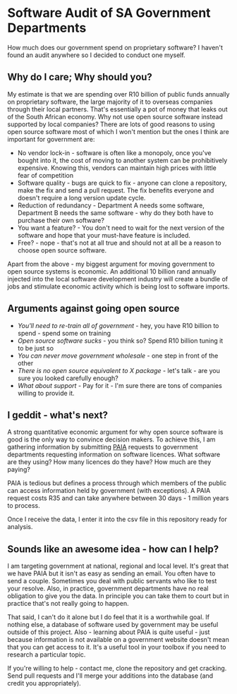 # Software Audit of SA Government Departments

How much does our government spend on proprietary software? I haven't found an audit anywhere so I decided to conduct one myself. 

## Why do I care; Why should you?

My estimate is that we are spending over R10 billion of public funds annually on proprietary software, the large majority of it to overseas companies through their local partners. That's essentially a pot of money that leaks out of the South African economy. Why not use open source software instead supported by local companies? There are lots of good reasons to using open source software most of which I won't mention but the ones I think are important for government are:

* No vendor lock-in - software is often like a monopoly, once you've bought into it, the cost of moving to another system can be prohibitively expensive. Knowing this, vendors can maintain high prices with little fear of competition
* Software quality - bugs are quick to fix - anyone can clone a repository, make the fix and send a pull request. The fix benefits everyone and doesn't require a long version update cycle.
* Reduction of redundancy - Department A needs some software, Department B needs the same software - why do they both have to purchase their own software?
* You want a feature? - You don't need to wait for the next version of the software and hope that your must-have feature is included.
* Free? - nope - that's not at all true and should not at all be a reason to choose open source software.

Apart from the above - my biggest argument for moving government to open source systems is economic. An additional 10 billion rand annually injected into the local software development industry will create a bundle of jobs and stimulate economic activity which is being lost to software imports.

## Arguments against going open source

* *You'll need to re-train all of government* - hey, you have R10 billion to spend - spend some on training
* *Open source software sucks* - you think so? Spend R10 billion tuning it to be just so
* *You can never move government wholesale* - one step in front of the other
* *There is no open source equivalent to X package* - let's talk - are you sure you looked carefully enough?
* *What about support* - Pay for it - I'm sure there are tons of companies willing to provide it.

## I geddit - what's next?

A strong quantitative economic argument for why open source software is good is the only way to convince decision makers. To achieve this, I am gathering information by submitting [PAIA](http://www.sahrc.org.za/home/index.php?ipkContentID=25&ipkMenuID=45) requests to government departments requesting information on software licences. What software are they using? How many licences do they have? How much are they paying?

PAIA is tedious but defines a process through which members of the public can access information held by government (with exceptions). A PAIA request costs R35 and can take anywhere between 30 days - 1 million years to process. 

Once I receive the data, I enter it into the csv file in this repository ready for analysis. 

## Sounds like an awesome idea - how can I help?

I am targeting government at national, regional and local level. It's great that we have PAIA but it isn't as easy as sending an email. You often have to send a couple. Sometimes you deal with public servants who like to test your resolve. Also, in practice, government departments have no real obligation to give you the data. In principle you can take them to court but in practice that's not really going to happen. 

That said, I can't do it alone but I do feel that it is a worthwhile goal. If nothing else, a database of software used by government may be useful outside of this project. Also - learning about PAIA is quite useful - just because information is not available on a government website doesn't mean that you can get access to it. It's a useful tool in your toolbox if you need to research a particular topic.

If you're willing to help - contact me, clone the repository and get cracking. Send pull requests and I'll merge your additions into the database (and credit you appropriately).
